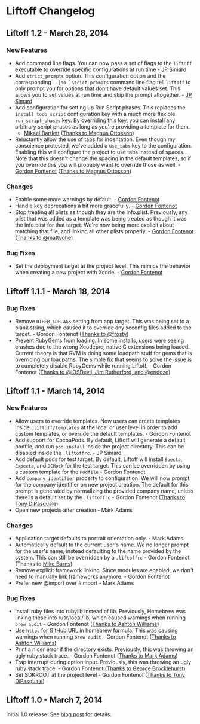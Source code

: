 # Liftoff Changelog #

## Liftoff 1.2 - March 28, 2014 ##

### New Features ###

* Add command line flags. You can now pass a set of flags to the `liftoff`
  executable to override specific configurations at run time - [JP
  Simard][liftoff#126]
* Add `strict_prompts` option. This configuration option and the corresponding
  `--[no-]strict-prompts` command line flag tell `liftoff` to only prompt you
  for options that don't have default values set. This allows you to set values
  at run time and skip the prompt altogether. - [JP Simard][liftoff#127]
* Add configuration for setting up Run Script phases. This replaces the
  `install_todo_script` configuration key with a much more flexible
  `run_script_phases` key. By overriding this key, you can install any
  arbitrary script phases as long as you're providing a template for them.
  - [Mikael Bartlett][liftoff#120] ([Thanks to Magnus Ottosson][liftoff#118])
* Reluctantly allow the use of tabs for indentation. Even though my conscience
  protested, we've added a `use_tabs` key to the configuration. Enabling this
  will configure the project to use tabs instead of spaces. Note that this
  doesn't change the spacing in the default templates, so if you override this
  you will probably want to override those as well. - [Gordon
  Fontenot][liftoff#125] ([Thanks to Magnus Ottosson][liftoff#119])

[liftoff#126]: https://github.com/thoughtbot/liftoff/issues/126
[liftoff#127]: https://github.com/thoughtbot/liftoff/issues/127
[liftoff#120]: https://github.com/thoughtbot/liftoff/issues/120
[liftoff#125]: https://github.com/thoughtbot/liftoff/issues/125
[liftoff#118]: https://github.com/thoughtbot/liftoff/issues/118
[liftoff#119]: https://github.com/thoughtbot/liftoff/issues/119

### Changes ###

* Enable some more warnings by default. - [Gordon Fontenot][liftoff#134]
* Handle key deprecations a bit more gracefully. - [Gordon
  Fontenot][liftoff#133]
* Stop treating all plists as though they are the Info.plist. Previously, any
  plist that was added as a template was being treated as though it was the
  Info.plist for that target. We're now being more explicit about matching that
  file, and linking all other plists properly. - [Gordon Fontenot][liftoff#122]
  ([Thanks to @mattyohe][liftoff#121])

[liftoff#134]: https://github.com/thoughtbot/liftoff/issues/134
[liftoff#133]: https://github.com/thoughtbot/liftoff/issues/133
[liftoff#122]: https://github.com/thoughtbot/liftoff/issues/122
[liftoff#121]: https://github.com/thoughtbot/liftoff/issues/121

### Bug Fixes ###

* Set the deployment target at the project level. This mimics the behavior
  when creating a new project with Xcode. - [Gordon Fontenot][liftoff#123]

[liftoff#123]: https://github.com/thoughtbot/liftoff/issues/123

## Liftoff 1.1.1 - March 18, 2014 ##

### Bug Fixes ###

* Remove `OTHER_LDFLAGS` setting from app target. This was being set to a
  blank string, which caused it to override any xcconfig files added to the
  target. - Gordon Fontenot ([Thanks to @frosty][liftoff#111])
* Prevent RubyGems from loading. In some installs, users were seeing crashes
  due to the wrong Xcodeproj native C extensions being loaded. Current theory
  is that RVM is doing some loadpath stuff for gems that is overriding our
  loadpaths. The simple fix that seems to solve the issue is to completely
  disable RubyGems while running Liftoff. - Gordon Fontenot ([Thanks to
  @iOSDevil, Jim Rutherford, and @endoze][liftoff#113])

[liftoff#111]: https://github.com/thoughtbot/liftoff/issues/111
[liftoff#113]: https://github.com/thoughtbot/liftoff/issues/113

## Liftoff 1.1 - March 14, 2014 ##

### New Features ###

* Allow users to override templates. Now users can create templates inside
  `.liftoff/templates` at the local or user level in order to add custom
  templates, or override the default templates. - Gordon Fontenot
* Add support for CocoaPods. By default, Liftoff will generate a default
  podfile, and run `pod install` inside the project directory. This can be
  disabled inside the `.liftoffrc`. - JP Simard
* Add default pods for test target. By default, Liftoff will install `Specta`,
  `Expecta`, and `OCMock` for the test target. This can be overridden by using
  a custom template for the `Podfile` - Gordon Fontenot
* Add `company_identifier` property to configuration. We will now prompt for
  the company identifier on new project creation. The default for this prompt
  is generated by normalizing the provided company name, unless there is a
  default set by the `.liftoffrc` - Gordon Fontenot ([Thanks to Tony
  DiPasquale][liftoff#94])
* Open new projects after creation - Mark Adams

[liftoff#94]: https://github.com/thoughtbot/liftoff/issues/94

### Changes ###

* Application target defaults to portrait orientation only. - Mark Adams
* Automatically default to the current user's name. We no longer prompt for
  the user's name, instead defaulting to the name provided by the system. This
  can still be overridden by a `.liftoffrc` - Gordon Fontenot (Thanks to [Mike
  Burns][liftoff#80])
* Remove explicit framework linking. Since modules are enabled, we don't need
  to manually link frameworks anymore. - Gordon Fontenot
* Prefer new @import over #import - Mark Adams

[liftoff#80]: https://github.com/thoughtbot/liftoff/issues/80

### Bug Fixes ###

* Install ruby files into rubylib instead of lib. Previously, Homebrew was
  linking these into /usr/local/lib, which caused warnings when running `brew
  audit` - Gordon Fontenot ([Thanks to Ashton Williams][liftoff#107])
* Use `https` for GitHub URL in homebrew formula. This was causing warnings
  when running `brew audit` - Gordon Fontenot ([Thanks to Ashton Williams][liftoff#107])
* Print a nicer error if the directory exists. Previously, this was throwing
  an ugly ruby stack trace. - Gordon Fontenot ([Thanks to Mark
  Adams][liftoff#87])
* Trap interrupt during option input. Previously, this was throwing an ugly
  ruby stack trace. - Gordon Fontenot ([Thanks to George
  Brocklehurst][liftoff#81])
* Set SDKROOT at the project level - Gordon Fontenot ([Thanks to Tony
  DiPasquale][liftoff#97])

[liftoff#107]: https://github.com/thoughtbot/liftoff/issues/107
[liftoff#87]: https://github.com/thoughtbot/liftoff/issues/87
[liftoff#81]: https://github.com/thoughtbot/liftoff/issues/81
[liftoff#97]: https://github.com/thoughtbot/liftoff/issues/97

## Liftoff 1.0 - March 7, 2014 ##

Initial 1.0 release. See [blog post][liftoff-release] for details.

[liftoff-release]: http://robots.thoughtbot.com/liftoff-10
